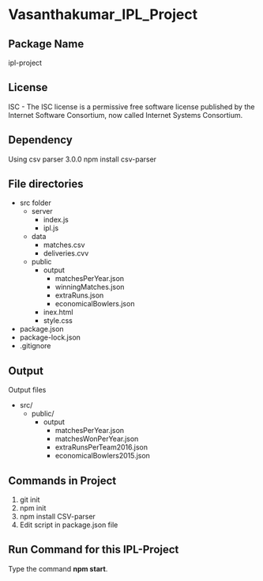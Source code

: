 #  **Vasanthakumar_IPL_Project**

## **Package Name**
ipl-project

## **License**
ISC - The ISC license is a permissive free software license published by the Internet Software Consortium, now called Internet Systems Consortium.

## **Dependency**
Using csv parser 3.0.0
npm install csv-parser

## **File directories**
- src folder
    - server
        - index.js
        - ipl.js
    - data
        - matches.csv
        - deliveries.cvv
    - public
        - output
            - matchesPerYear.json
            - winningMatches.json
            - extraRuns.json
            - economicalBowlers.json
        - inex.html
        - style.css
- package.json
- package-lock.json
- .gitignore

## **Output**

Output files 
- src/
    - public/
        - output
            - matchesPerYear.json
            - matchesWonPerYear.json
            - extraRunsPerTeam2016.json
            - economicalBowlers2015.json

## **Commands in Project**
1. git init
2. npm init
3. npm install CSV-parser
4. Edit script in package.json file

## **Run Command for this IPL-Project**
Type the command **npm start**.



